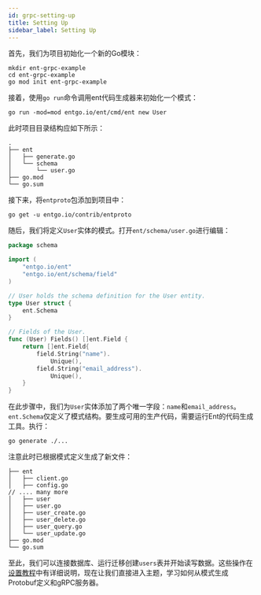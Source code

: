 ```yaml
---
id: grpc-setting-up
title: Setting Up
sidebar_label: Setting Up 
---
```


首先，我们为项目初始化一个新的Go模块：

```console
mkdir ent-grpc-example
cd ent-grpc-example
go mod init ent-grpc-example
```

接着，使用`go run`命令调用ent代码生成器来初始化一个模式：

```console
go run -mod=mod entgo.io/ent/cmd/ent new User
```

此时项目目录结构应如下所示：

```console
.
├── ent
│   ├── generate.go
│   └── schema
│       └── user.go
├── go.mod
└── go.sum
```

接下来，将`entproto`包添加到项目中：

```console
go get -u entgo.io/contrib/entproto
```

随后，我们将定义`User`实体的模式。打开`ent/schema/user.go`进行编辑：

```go title="ent/schema/user.go"
package schema

import (
	"entgo.io/ent"
	"entgo.io/ent/schema/field"
)

// User holds the schema definition for the User entity.
type User struct {
	ent.Schema
}

// Fields of the User.
func (User) Fields() []ent.Field {
	return []ent.Field{
		field.String("name").
			Unique(),
		field.String("email_address").
			Unique(),
	}
}
```

在此步骤中，我们为`User`实体添加了两个唯一字段：`name`和`email_address`。`ent.Schema`仅定义了模式结构。要生成可用的生产代码，需要运行Ent的代码生成工具。执行：

```console
go generate ./...
```

注意此时已根据模式定义生成了新文件：

```console
├── ent
│   ├── client.go
│   ├── config.go
// .... many more
│   ├── user
│   ├── user.go
│   ├── user_create.go
│   ├── user_delete.go
│   ├── user_query.go
│   └── user_update.go
├── go.mod
└── go.sum
```

至此，我们可以连接数据库、运行迁移创建`users`表并开始读写数据。这些操作在[设置教程](tutorial-setup.md)中有详细说明，现在让我们直接进入主题，学习如何从模式生成Protobuf定义和gRPC服务器。